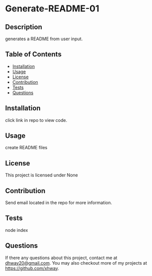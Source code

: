 # Generate-README-01
    
    
## Description

generates a README from user input.

## Table of Contents

* [Installation](#install)
* [Usage](#usage)
* [License](#license)
* [Contribution](#contributors)
* [Tests](#test)
* [Questions](#questions)

## Installation
click link in repo to view code.

## Usage
create README files

## License
This project is licensed under None

## Contribution
Send email located in the repo for more information.

## Tests
node index

## Questions
If there any questions about this project, contact me at dhway20@gmail.com. You may also checkout more of my projects at https://github.com/xhway.
    